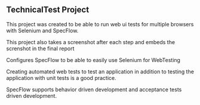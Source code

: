 ## TechnicalTest Project
This project was created to be able to run web ui tests for multiple browsers with Selenium and SpecFlow. 

This project also takes a screenshot after each step and embeds the screnshot in the final report 

Configures SpecFlow to be able to easily use Selenium for WebTesting

Creating automated web tests to test an application in addition to testing the application with unit tests is a good practice. 

SpecFlow supports behavior driven development and acceptance tests driven development.
